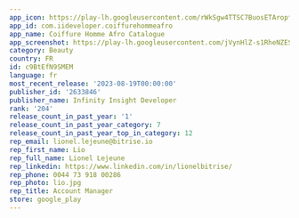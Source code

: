```yaml
---
app_icon: https://play-lh.googleusercontent.com/rWkSgw4TTSC7BuosETAropfZwqdl9iBfsetm1wGGZt7GWHsTNgC7gP4wsBnPqBa7j4I
app_id: com.iideveloper.coiffurehommeafro
app_name: Coiffure Homme Afro Catalogue
app_screenshot: https://play-lh.googleusercontent.com/jVynHlZ-s1RheNZESdMDOC57z9-tdUxKGeLPMRgmhZQ4i9CzfmRKJARZz6NFJmCtjw
category: Beauty
country: FR
id: c9BtEfN9SMEM
language: fr
most_recent_release: '2023-08-19T00:00:00'
publisher_id: '2633846'
publisher_name: Infinity Insight Developer
rank: '204'
release_count_in_past_year: '1'
release_count_in_past_year_category: 7
release_count_in_past_year_top_in_category: 12
rep_email: lionel.lejeune@bitrise.io
rep_first_name: Lio
rep_full_name: Lionel Lejeune
rep_linkedin: https://www.linkedin.com/in/lionelbitrise/
rep_phone: 0044 73 918 00286
rep_photo: lio.jpg
rep_title: Account Manager
store: google_play
---
```

